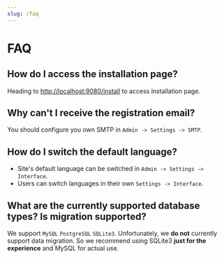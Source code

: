 ```yaml
---
slug: /faq
---
```


# FAQ

## How do I access the installation page?

Heading to <http://localhost:9080/install> to access installation page.

## Why can't I receive the registration email?

You should configure you own SMTP in `Admin -> Settings -> SMTP`.

## How do I switch the default language?

- Site's default language can be switched in `Admin -> Settings -> Interface`.
- Users can switch languages in their own `Settings -> Interface`.

## What are the currently supported database types? Is migration supported?

We support `MySQL` `PostgreSQL`  `SQLite3`. Unfortunately, we **do not** currently support data migration.
So we recommend using SQLite3 **just for the experience** and MySQL for actual use.
